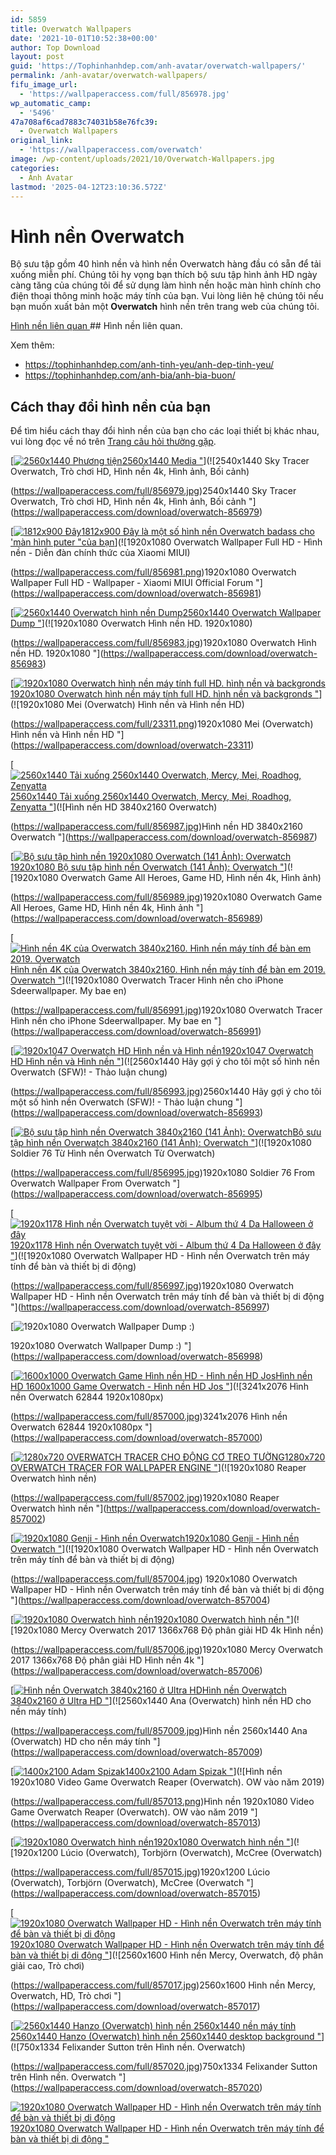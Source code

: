 ```yaml
---
id: 5859
title: Overwatch Wallpapers
date: '2021-10-01T10:52:38+00:00'
author: Top Download
layout: post
guid: 'https://Tophinhanhdep.com/anh-avatar/overwatch-wallpapers/'
permalink: /anh-avatar/overwatch-wallpapers/
fifu_image_url:
  - 'https://wallpaperaccess.com/full/856978.jpg'
wp_automatic_camp:
  - '5496'
47a708af6cad7883c74031b58e76fc39:
  - Overwatch Wallpapers
original_link:
  - 'https://wallpaperaccess.com/overwatch'
image: /wp-content/uploads/2021/10/Overwatch-Wallpapers.jpg
categories:
  - Ảnh Avatar
lastmod: '2025-04-12T23:10:36.572Z'
---
```

# Hình nền Overwatch

Bộ sưu tập gồm 40 hình nền và hình nền Overwatch hàng đầu có sẵn để tải xuống miễn phí. Chúng tôi hy vọng bạn thích bộ sưu tập hình ảnh HD ngày càng tăng của chúng tôi để sử dụng làm hình nền hoặc màn hình chính cho điện thoại thông minh hoặc máy tính của bạn. Vui lòng liên hệ chúng tôi nếu bạn muốn xuất bản một **Overwatch** hình nền trên trang web của chúng tôi.

[Hình nền liên quan ](#related) ## Hình nền liên quan.

   
 Xem thêm:

   
- <https://tophinhanhdep.com/anh-tinh-yeu/anh-dep-tinh-yeu/>
- <https://tophinhanhdep.com/anh-bia/anh-bia-buon/>

## Cách thay đổi hình nền của bạn

Để tìm hiểu cách thay đổi hình nền của bạn cho các loại thiết bị khác nhau, vui lòng đọc về nó trên [Trang câu hỏi thường gặp](https://tophinhanhdep.com/faq/).

  
[[![2560x1440 Phương tiện](https://wallpaperaccess.com/full/856978.jpg)2560x1440 Media "](https://wallpaperaccess.com/download/overwatch-856978)](![2540x1440 Sky Tracer Overwatch, Trò chơi HD, Hình nền 4k, Hình ảnh, Bối cảnh)

(https://wallpaperaccess.com/full/856979.jpg)2540x1440 Sky Tracer Overwatch, Trò chơi HD, Hình nền 4k, Hình ảnh, Bối cảnh "](https://wallpaperaccess.com/download/overwatch-856979)

[[![1812x900 Đây](https://wallpaperaccess.com/full/856980.png)1812x900 Đây là một số hình nền Overwatch badass cho 'màn hình puter "của bạn](https://wallpaperaccess.com/download/overwatch-856980)](![1920x1080 Overwatch Wallpaper Full HD - Hình nền - Diễn đàn chính thức của Xiaomi MIUI)

(https://wallpaperaccess.com/full/856981.png)1920x1080 Overwatch Wallpaper Full HD - Wallpaper - Xiaomi MIUI Official Forum "](https://wallpaperaccess.com/download/overwatch-856981)

[[![2560x1440 Overwatch hình nền Dump](https://wallpaperaccess.com/full/856982.jpg)2560x1440 Overwatch Wallpaper Dump "](https://wallpaperaccess.com/download/overwatch-856982)](![1920x1080 Overwatch Hình nền HD.  1920x1080)

(https://wallpaperaccess.com/full/856983.jpg)1920x1080 Overwatch Hình nền HD. 1920x1080 "](https://wallpaperaccess.com/download/overwatch-856983)

[[![1920x1080 Overwatch hình nền máy tính full HD.  hình nền và backgronds](https://wallpaperaccess.com/full/856984.jpg)1920x1080 Overwatch hình nền máy tính full HD. hình nền và backgronds "](https://wallpaperaccess.com/download/overwatch-856984)](![1920x1080 Mei (Overwatch) Hình nền và Hình nền HD)

(https://wallpaperaccess.com/full/23311.png)1920x1080 Mei (Overwatch) Hình nền và Hình nền HD "](https://wallpaperaccess.com/download/overwatch-23311)

[[![2560x1440 Tải xuống 2560x1440 Overwatch, Mercy, Mei, Roadhog, Zenyatta](https://wallpaperaccess.com/full/856986.jpg)2560x1440 Tải xuống 2560x1440 Overwatch, Mercy, Mei, Roadhog, Zenyatta "](https://wallpaperaccess.com/download/overwatch-856986)](![Hình nền HD 3840x2160 Overwatch)

(https://wallpaperaccess.com/full/856987.jpg)Hình nền HD 3840x2160 Overwatch "](https://wallpaperaccess.com/download/overwatch-856987)

[[![Bộ sưu tập hình nền 1920x1080 Overwatch (141 Ảnh): Overwatch](https://wallpaperaccess.com/full/856988.jpg)1920x1080 Bộ sưu tập hình nền Overwatch (141 Ảnh): Overwatch "](https://wallpaperaccess.com/download/overwatch-856988)](![1920x1080 Overwatch Game All Heroes, Game HD, Hình nền 4k, Hình ảnh)

(https://wallpaperaccess.com/full/856989.jpg)1920x1080 Overwatch Game All Heroes, Game HD, Hình nền 4k, Hình ảnh "](https://wallpaperaccess.com/download/overwatch-856989)

[[![Hình nền 4K của Overwatch 3840x2160.  Hình nền máy tính để bàn em 2019. Overwatch](https://wallpaperaccess.com/full/856990.jpg)Hình nền 4K của Overwatch 3840x2160. Hình nền máy tính để bàn em 2019. Overwatch "](https://wallpaperaccess.com/download/overwatch-856990)](![1920x1080 Overwatch Tracer Hình nền cho iPhone Sdeerwallpaper.  My bae en)

(https://wallpaperaccess.com/full/856991.jpg)1920x1080 Overwatch Tracer Hình nền cho iPhone Sdeerwallpaper. My bae en "](https://wallpaperaccess.com/download/overwatch-856991)

[[![1920x1047 Overwatch HD Hình nền và Hình nền](https://wallpaperaccess.com/full/856992.jpg)1920x1047 Overwatch HD Hình nền và Hình nền "](https://wallpaperaccess.com/download/overwatch-856992)](![2560x1440 Hãy gợi ý cho tôi một số hình nền Overwatch (SFW)!  - Thảo luận chung)

(https://wallpaperaccess.com/full/856993.jpg)2560x1440 Hãy gợi ý cho tôi một số hình nền Overwatch (SFW)! - Thảo luận chung "](https://wallpaperaccess.com/download/overwatch-856993)

[[![Bộ sưu tập hình nền Overwatch 3840x2160 (141 Ảnh): Overwatch](https://wallpaperaccess.com/full/856994.jpg)Bộ sưu tập hình nền Overwatch 3840x2160 (141 Ảnh): Overwatch "](https://wallpaperaccess.com/download/overwatch-856994)](![1920x1080 Soldier 76 Từ Hình nền Overwatch Từ Overwatch)

(https://wallpaperaccess.com/full/856995.jpg)1920x1080 Soldier 76 From Overwatch Wallpaper From Overwatch "](https://wallpaperaccess.com/download/overwatch-856995)

[[![1920x1178 Hình nền Overwatch tuyệt vời - Album thứ 4 Da Halloween ở đây](https://wallpaperaccess.com/full/856996.png)1920x1178 Hình nền Overwatch tuyệt vời - Album thứ 4 Da Halloween ở đây "](https://wallpaperaccess.com/download/overwatch-856996)](![1920x1080 Overwatch Wallpaper HD - Hình nền Overwatch trên máy tính để bàn và thiết bị di động)

(https://wallpaperaccess.com/full/856997.jpg)1920x1080 Overwatch Wallpaper HD - Hình nền Overwatch trên máy tính để bàn và thiết bị di động "](https://wallpaperaccess.com/download/overwatch-856997)

[![1920x1080 Overwatch Wallpaper Dump :)](https://wallpaperaccess.com/full/856998.jpg)

1920x1080 Overwatch Wallpaper Dump :) "](https://wallpaperaccess.com/download/overwatch-856998)

[[![1600x1000 Overwatch Game Hình nền HD - Hình nền HD Jos](https://wallpaperaccess.com/full/856999.jpg)Hình nền HD 1600x1000 Game Overwatch - Hình nền HD Jos "](https://wallpaperaccess.com/download/overwatch-856999)](![3241x2076 Hình nền Overwatch 62844 1920x1080px)

(https://wallpaperaccess.com/full/857000.jpg)3241x2076 Hình nền Overwatch 62844 1920x1080px "](https://wallpaperaccess.com/download/overwatch-857000)

[[![1280x720 OVERWATCH TRACER CHO ĐỘNG CƠ TREO TƯỜNG](https://wallpaperaccess.com/full/857001.jpg)1280x720 OVERWATCH TRACER FOR WALLPAPER ENGINE "](https://wallpaperaccess.com/download/overwatch-857001)](![1920x1080 Reaper Overwatch hình nền)

(https://wallpaperaccess.com/full/857002.jpg)1920x1080 Reaper Overwatch hình nền "](https://wallpaperaccess.com/download/overwatch-857002)

[[![1920x1080 Genji - Hình nền Overwatch](https://wallpaperaccess.com/full/822154.jpg)1920x1080 Genji - Hình nền Overwatch "](https://wallpaperaccess.com/download/overwatch-822154)](![1920x1080 Overwatch Wallpaper HD - Hình nền Overwatch trên máy tính để bàn và thiết bị di động)

(https://wallpaperaccess.com/full/857004.jpg) 1920x1080 Overwatch Wallpaper HD - Hình nền Overwatch trên máy tính để bàn và thiết bị di động "](https://wallpaperaccess.com/download/overwatch-857004)

[[![1920x1080 Overwatch hình nền](https://wallpaperaccess.com/full/857005.jpg)1920x1080 Overwatch hình nền "](https://wallpaperaccess.com/download/overwatch-857005)](![1920x1080 Mercy Overwatch 2017 1366x768 Độ phân giải HD 4k Hình nền)

(https://wallpaperaccess.com/full/857006.jpg)1920x1080 Mercy Overwatch 2017 1366x768 Độ phân giải HD Hình nền 4k "](https://wallpaperaccess.com/download/overwatch-857006)

[[![Hình nền Overwatch 3840x2160 ở Ultra HD](https://wallpaperaccess.com/full/857008.jpg)Hình nền Overwatch 3840x2160 ở Ultra HD "](https://wallpaperaccess.com/download/overwatch-857008)](![2560x1440 Ana (Overwatch) hình nền HD cho nền máy tính)

(https://wallpaperaccess.com/full/857009.jpg)Hình nền 2560x1440 Ana (Overwatch) HD cho nền máy tính "](https://wallpaperaccess.com/download/overwatch-857009)

[[![1400x2100 Adam Spizak](https://wallpaperaccess.com/full/857012.png)1400x2100 Adam Spizak "](https://wallpaperaccess.com/download/overwatch-857012)](![Hình nền 1920x1080 Video Game Overwatch Reaper (Overwatch).  OW vào năm 2019)

(https://wallpaperaccess.com/full/857013.png)Hình nền 1920x1080 Video Game Overwatch Reaper (Overwatch). OW vào năm 2019 "](https://wallpaperaccess.com/download/overwatch-857013)

[[![1920x1080 Overwatch hình nền](https://wallpaperaccess.com/full/857014.jpg)1920x1080 Overwatch hình nền "](https://wallpaperaccess.com/download/overwatch-857014)](![1920x1200 Lúcio (Overwatch), Torbjörn (Overwatch), McCree (Overwatch)

(https://wallpaperaccess.com/full/857015.jpg)1920x1200 Lúcio (Overwatch), Torbjörn (Overwatch), McCree (Overwatch "](https://wallpaperaccess.com/download/overwatch-857015)

[[![1920x1080 Overwatch Wallpaper HD - Hình nền Overwatch trên máy tính để bàn và thiết bị di động](https://wallpaperaccess.com/full/857016.jpg)1920x1080 Overwatch Wallpaper HD - Hình nền Overwatch trên máy tính để bàn và thiết bị di động "](https://wallpaperaccess.com/download/overwatch-857016)](![2560x1600 Hình nền Mercy, Overwatch, độ phân giải cao, Trò chơi)

(https://wallpaperaccess.com/full/857017.jpg)2560x1600 Hình nền Mercy, Overwatch, HD, Trò chơi "](https://wallpaperaccess.com/download/overwatch-857017)

[[![2560x1440 Hanzo (Overwatch) hình nền 2560x1440 nền máy tính](https://wallpaperaccess.com/full/857019.jpg)2560x1440 Hanzo (Overwatch) hình nền 2560x1440 desktop background "](https://wallpaperaccess.com/download/overwatch-857019)](![750x1334 Felixander Sutton trên Hình nền.  Overwatch)

(https://wallpaperaccess.com/full/857020.jpg)750x1334 Felixander Sutton trên Hình nền. Overwatch "](https://wallpaperaccess.com/download/overwatch-857020)

[![1920x1080 Overwatch Wallpaper HD - Hình nền Overwatch trên máy tính để bàn và thiết bị di động](https://wallpaperaccess.com/full/857021.jpg)1920x1080 Overwatch Wallpaper HD - Hình nền Overwatch trên máy tính để bàn và thiết bị di động "](https://wallpaperaccess.com/download/overwatch-857021)
